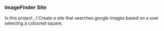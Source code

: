 ### ImageFinder Site

In this project , I Create a site that searches google images based on a user selecting a coloured square. 
